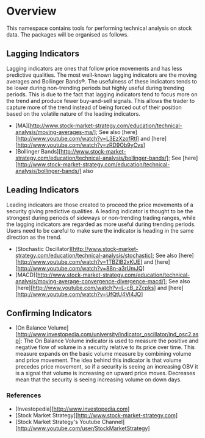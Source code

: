 
# Overview

This namespace contains tools for performing technical analysis on stock data. The packages will be organised as follows.


## Lagging Indicators

Lagging indicators are ones that follow price movements and has less predictive qualities. The most well-known lagging indicators are the moving averages and Bollinger Bands®. The usefulness of these indicators tends to be lower during non-trending periods but highly useful during trending periods. This is due to the fact that lagging indicators tend to focus more on the trend and produce fewer buy-and-sell signals. This allows the trader to capture more of the trend instead of being forced out of their position based on the volatile nature of the leading indicators.

- [MA][http://www.stock-market-strategy.com/education/technical-analysis/moving-averages-ma/]; See also [here][http://www.youtube.com/watch?v=L3EzXzofRtI] and [here][http://www.youtube.com/watch?v=zRD9Ob9yCvs]
- [Bollinger Bands][http://www.stock-market-strategy.com/education/technical-analysis/bollinger-bands/]; See [here][http://www.stock-market-strategy.com/education/technical-analysis/bollinger-bands/] also

## Leading Indicators

Leading indicators are those created to proceed the price movements of a security giving predictive qualities. A leading indicator is thought to be the strongest during periods of sideways or non-trending trading ranges, while the lagging indicators are regarded as more useful during trending periods. Users need to be careful to make sure the indicator is heading in the same direction as the trend.

- [Stochastic Oscillator][http://www.stock-market-strategy.com/education/technical-analysis/stochastic]; See also [here][http://www.youtube.com/watch?v=1TBZlB2xKUE] and [here][http://www.youtube.com/watch?v=88n-a3rUmJQ]
- [MACD][http://www.stock-market-strategy.com/education/technical-analysis/moving-average-convergence-divergence-macd/]; See also [here][http://www.youtube.com/watch?v=L-cB_zZcpks] and [here][http://www.youtube.com/watch?v=UfQtU4Vl4JQ]


## Confirming Indicators

- [On Balance Volume][http://www.investopedia.com/university/indicator_oscillator/ind_osc2.asp]: The On Balance Volume indicator is used to measure the positive and negative flow of volume in a security relative to its price over time. This measure expands on the basic volume measure by combining volume and price movement. The idea behind this indicator is that volume precedes price movement, so if a security is seeing an increasing OBV it is a signal that volume is increasing on upward price moves. Decreases mean that the security is seeing increasing volume on down days.


### References

- [Investopedia][http://www.investopedia.com]
- [Stock Market Strategy][http://www.stock-market-strategy.com]
- [Stock Market Strategy's Youtube Channel][http://www.youtube.com/user/StockMarketStrategy]
